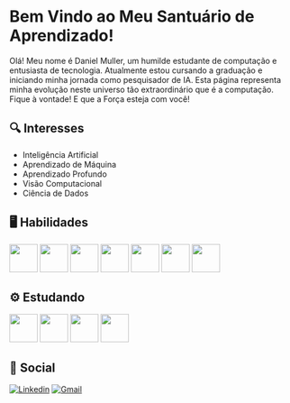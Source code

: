 # Bem Vindo ao Meu Santuário de Aprendizado!

Olá! Meu nome é Daniel Muller, um humilde estudante de computação e entusiasta de tecnologia. Atualmente estou cursando a graduação e iniciando minha jornada como pesquisador de IA. Esta página representa minha evolução neste universo tão extraordinário que é a computação. Fique à vontade! E que a Força esteja com você!

## 🔍 Interesses

* Inteligência Artificial 
* Aprendizado de Máquina
* Aprendizado Profundo 
* Visão Computacional
* Ciência de Dados

## 🖥️ Habilidades

<div>
  <img height="50em" src="https://cdn.jsdelivr.net/gh/devicons/devicon/icons/cplusplus/cplusplus-plain.svg" />
  <img height="50em" src="https://cdn.jsdelivr.net/gh/devicons/devicon/icons/python/python-original.svg" />
  <img height="50em" src="https://cdn.jsdelivr.net/gh/devicons/devicon/icons/jupyter/jupyter-original-wordmark.svg" />
  <img height="50em" src="https://cdn.jsdelivr.net/gh/devicons/devicon/icons/numpy/numpy-original.svg" />
  <img height="50em" src="https://cdn.jsdelivr.net/gh/devicons/devicon/icons/pandas/pandas-original.svg" />
  <img height="50em" src="https://cdn.jsdelivr.net/gh/devicons/devicon/icons/mysql/mysql-original.svg" />
  <img height="50em" src="https://cdn.jsdelivr.net/gh/devicons/devicon/icons/git/git-original.svg" />
</div>

## ⚙️ Estudando

<div> 
  <img height="50em" src="https://cdn.jsdelivr.net/gh/devicons/devicon/icons/tensorflow/tensorflow-original.svg" />
  <img height="50em" src="https://cdn.jsdelivr.net/gh/devicons/devicon/icons/opencv/opencv-original-wordmark.svg" />         
  <img height="50em" src="https://cdn.jsdelivr.net/gh/devicons/devicon/icons/threejs/threejs-original.svg" />
  <img height="50em" src="https://cdn.jsdelivr.net/gh/devicons/devicon/icons/pytorch/pytorch-original.svg" />
</div>

<!--![Anurag's GitHub stats](https://github-readme-stats.vercel.app/api?username=MrMilhas&show_icons=true&theme=tokyonight)
[![Top Langs](https://github-readme-stats.vercel.app/api/top-langs/?username=MrMilhas&hide=javascript&theme=tokyonight)](https://github.com/MrMilhas/github-readme-stats)-->

## 📱 Social

[![Linkedin](https://img.shields.io/badge/LinkedIn-0077B5?style=for-the-badge&logo=linkedin&logoColor=white)](https://www.linkedin.com/in/daniel-muller-rezende-ab2542222)
[![Gmail](https://img.shields.io/badge/Gmail-D14836?style=for-the-badge&logo=gmail&logoColor=white)](mailto:daniel.muller@ice.ufjf.br)

